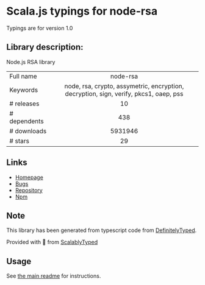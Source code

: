 
# Scala.js typings for node-rsa

Typings are for version 1.0

## Library description:
Node.js RSA library

|                    |                 |
| ------------------ | :-------------: |
| Full name          | node-rsa |
| Keywords           | node, rsa, crypto, assymetric, encryption, decryption, sign, verify, pkcs1, oaep, pss |
| # releases         | 10 |
| # dependents       | 438 |
| # downloads        | 5931946 |
| # stars            | 29 |

## Links
- [Homepage](https://github.com/rzcoder/node-rsa)
- [Bugs](https://github.com/rzcoder/node-rsa/issues)
- [Repository](https://github.com/rzcoder/node-rsa)
- [Npm](https://www.npmjs.com/package/node-rsa)
    


## Note
This library has been generated from typescript code from [DefinitelyTyped](https://definitelytyped.org).

Provided with :purple_heart: from [ScalablyTyped](https://github.com/oyvindberg/ScalablyTyped)

## Usage
See [the main readme](../../readme.md) for instructions.


